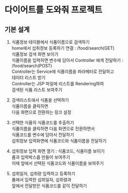 # 다이어트를 도와줘 프로젝트

## 기본 설계
1. 식품정보 테이블에서 식품이름으로 검색하기  
home에서 섭취정보 등록하기 연결 : /food/search(GET)  
 식품정보 검색 화면 보이기  
식품이름을 입력하면 변수에 담아서 Controller 에게 전달하기 : /food/search(POST)  
Controller는 Service에 식품이름을 파라메터로 전달하고  
데이터 리스트 받기  
Controller는 JSP 파일에 리스트를 Rendering하여  
검색된 식품 리스트 보여주기
    
2. 검색리스트에서 식품을 선택하기  
식품이름을 클릭하면  
다음 화면으로 전환하는 링크 설정

3. 선택한 식품의 식품코드를 추출하기  
식품이름을 클릭하면 다음 화면으로 전환하면서  
식품코드를 변수에 담아서 전달하기  
섭취정보 입력화면에 식품코드와 식품이름을 전달하기
 
4. 섭취정보 입력 화면 열기 : 식품코드, 식품이름 보이기  
폼과 입력박스를 만들어 보여주기  
이때 앞에서 선택된 식품코드와 식품이름을 보여주기

5. 섭취일자, 섭취량 입력하고 등록하기  
폼에서 입력한 섭취일자, 섭취량과  
앞에서 전달받은 식품코드를 같이 전달하기
